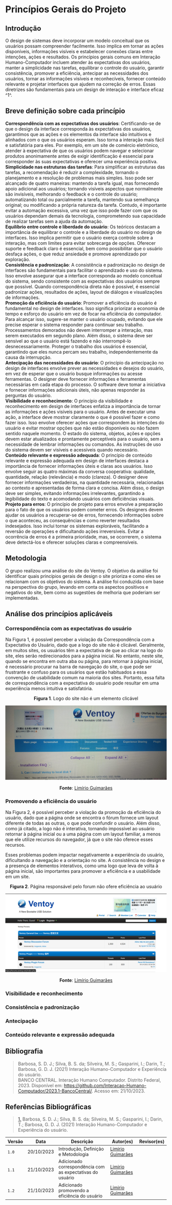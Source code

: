 # Princípios Gerais do Projeto

## Introdução

O design de sistemas deve incorporar um modelo conceitual que os usuários possam compreender facilmente. Isso implica em tornar as ações disponíveis, informações visíveis e estabelecer conexões claras entre intenções, ações e resultados. Os princípios gerais comuns em Interação Humano-Computador incluem atender às expectativas dos usuários, manter a simplicidade nas tarefas, equilibrar o controle do usuário, garantir consistência, promover a eficiência, antecipar as necessidades dos usuários, tornar as informações visíveis e reconhecíveis, fornecer conteúdo relevante e projetar interfaces que ajudem na correção de erros. Essas diretrizes são fundamentais para um design de interação e interface eficaz ^1^.

## Breve definição sobre cada princípio

**Correspondência com as expectativas dos usuários**: Certificando-se de que o design da interface corresponda às expectativas dos usuários, garantimos que as ações e os elementos da interface são intuitivos e alinhados com o que os usuários esperam. Isso torna a interação mais fácil e satisfatória para eles. Por exemplo, em um site de comércio eletrônico, atender à expectativa de que os usuários podem navegar e selecionar produtos anonimamente antes de exigir identificação é essencial para corresponder às suas expectativas e oferecer uma experiência positiva.<br/>
**Simplicidade nas estruturas das tarefas**: Para simplificar as estruturas das tarefas, a recomendação é reduzir a complexidade, tornando o planejamento e a resolução de problemas mais simples. Isso pode ser alcançado de quatro maneiras: mantendo a tarefa igual, mas fornecendo apoio adicional aos usuários; tornando visíveis aspectos que normalmente são invisíveis, melhorando o feedback e o controle do usuário; automatizando total ou parcialmente a tarefa, mantendo sua semelhança original; ou modificando a própria natureza da tarefa. Contudo, é importante evitar a automação excessiva, uma vez que isso pode fazer com que os usuários dependam demais da tecnologia, comprometendo sua capacidade de realizar tarefas sem a ajuda da automação.<br/>
**Equilíbrio entre controle e liberdade do usuário**: Os teóricos destacam a importância de equilibrar o controle e a liberdade do usuário no design de interfaces. Isso implica permitir que o usuário exerça controle sobre a interação, mas com limites para evitar sobrecarga de opções. Oferecer suporte e feedback claro é essencial, bem como possibilitar que o usuário desfaça ações, o que reduz ansiedade e promove aprendizado por exploração.<br/>
**Consistência e padronização**: A consistência e padronização no design de interfaces são fundamentais para facilitar o aprendizado e uso do sistema. Isso envolve assegurar que a interface corresponda ao modelo conceitual do sistema, sendo consistente com as expectativas dos usuários sempre que possível. Quando correspondência direta não é possível, é essencial padronizar ações, resultados de ações, layout de diálogos e visualizações de informações.<br/>
**Promoção da eficiência do usuário**: Promover a eficiência do usuário é fundamental no design de interfaces. Isso significa priorizar a economia de tempo e esforço do usuário em vez de focar na eficiência do computador. Para alcançar isso, sugere-se manter o usuário ocupado, evitando que ele precise esperar o sistema responder para continuar seu trabalho. Processamentos demorados não devem interromper a interação, mas serem executados em segundo plano. Além disso, o sistema deve ser sensível ao que o usuário está fazendo e não interrompê-lo desnecessariamente. Proteger o trabalho dos usuários é essencial, garantindo que eles nunca percam seu trabalho, independentemente da causa da interrupção. <br/>
**Antecipação das necessidades do usuário**: O princípio da antecipação no design de interfaces envolve prever as necessidades e desejos do usuário, em vez de esperar que o usuário busque informações ou acesse ferramentas. O designer deve fornecer informações e ferramentas necessárias em cada etapa do processo. O software deve tomar a iniciativa e fornecer informações adicionais úteis, não apenas responder às perguntas do usuário. <br/>
**Visibilidade e reconhecimento**: O princípio da visibilidade e reconhecimento em design de interfaces enfatiza a importância de tornar as informações e ações visíveis para o usuário. Antes de executar uma ação, a interface deve mostrar claramente o que é possível fazer e como fazer isso. Isso envolve oferecer ações que correspondem às intenções do usuário e evitar mostrar opções que não estão disponíveis ou não fazem sentido naquele momento. O estado do sistema, objetos, ações e opções devem estar atualizados e prontamente perceptíveis para o usuário, sem a necessidade de lembrar informações ou comandos. As instruções de uso do sistema devem ser visíveis e acessíveis quando necessário.<br/>
**Conteúdo relevante e expressão adequada**: O princípio de conteúdo relevante e expressão adequada em design de interfaces destaca a importância de fornecer informações úteis e claras aos usuários. Isso envolve seguir as quatro máximas da conversa cooperativa: qualidade, quantidade, relação (relevância) e modo (clareza). O designer deve fornecer informações verdadeiras, na quantidade necessária, relacionadas ao contexto e apresentadas de forma clara e concisa. Além disso, o design deve ser simples, evitando informações irrelevantes, garantindo a legibilidade do texto e acomodando usuários com deficiências visuais. <br/>
**Projeto para erros**: O princípio de projeto para erros envolve a preparação para o fato de que os usuários podem cometer erros. Os designers devem ajudar os usuários a recuperar-se de erros, fornecendo informações sobre o que aconteceu, as consequências e como reverter resultados indesejados. Isso inclui tornar os sistemas exploráveis, facilitando a reversão de operações e dificultando ações irreversíveis. Evitar a ocorrência de erros é a primeira prioridade, mas, se ocorrerem, o sistema deve detectá-los e oferecer soluções claras e compreensíveis.<br/>

## Metodologia

O grupo realizou uma análise do site do Ventoy. O objetivo da análise foi identificar quais princípios gerais de design o site prioriza e como eles se relacionam com os objetivos do sistema. A análise foi conduzida com base na perspectiva do grupo, levando em conta os aspectos positivos e negativos do site, bem como as sugestões de melhoria que poderiam ser implementadas.

## Análise dos princípios aplicáveis 

### Correspondência com as expectativas do usuário <!-- Limirio -->

Na Figura 1, é possível perceber a violação da Correspondência com a Expectativa do Usuário, dado que a logo do site não é clicável. Geralmente, em muitos sites, os usuários têm a expectativa de que ao clicar na logo do site, eles serão redirecionados para a página inicial. No entanto, neste site, quando se encontra em outra aba ou página, para retornar à página inicial, é necessário procurar na barra de navegação do site, o que pode ser frustrante e confuso para os usuários que estão habituados a essa convenção de usabilidade comum na maioria dos sites. Portanto, essa falta de correspondência com a expectativa do usuário pode resultar em uma experiência menos intuitiva e satisfatória. <br/>

<center>

<p align="center"> <b>Figura 1</b>.  Logo do site não é um elemento clicável</p>

![Logo não é um elemento interativo](../assets/logo_clicavel.jpeg)

<p align="center"><b>Fonte</b>:  <a href="https://github.com/LimirioGuimaraes">Limírio Guimarães</a></p>

</center>

### Promovendo a eficiência do usuário <!-- Limirio -->

Na Figura 2, é possível perceber a violação da promoção da eficiência do usuário, dado que a página onde se encontra o fórum fornece um layout diferente de todas as outras, o que pode confundir o usuário. Além disso, como já citado, a logo não é interativa, tornando impossível ao usuário retornar à página inicial ou a uma página com um layout familiar, a menos que ele utilize recursos do navegador, já que o site não oferece esses recursos.<br/>

Esses problemas podem impactar negativamente a experiência do usuário, dificultando a navegação e a orientação no site. A consistência no design e a presença de elementos interativos, como uma logo que leva de volta à página inicial, são importantes para promover a eficiência e a usabilidade em um site.<br/>

<center>

<p align="center"> <b>Figura 2</b>. Página responsável pelo forum não ofere eficiência ao usuário</p>

![Página responsável pelo forum não ofere eficiência ao usuário](../assets/eficienciaDoUsuario.png)

<p align="center"><b>Fonte</b>:  <a href="https://github.com/LimirioGuimaraes">Limírio Guimarães</a></p>

</center>

### Visibilidade e reconhecimento <!-- Limirio -->

### Consistência e padronização <!-- Yaba -->

### Antecipação <!-- Yaba -->

### Conteúdo relevante e expressão adequada <!-- Yaba -->

## Bibliografia

> Barbosa, S. D. J.; Silva, B. S. da; Silveira, M. S.; Gasparini, I.; Darin, T.; Barbosa, G. D. J. (2021) Interação Humano-Computador e Experiência do usuário. <br/>
> BANCO CENTRAL. Interação Humano Computador. Distrito Federal, 2023. Disponível em: <https://github.com/Interacao-Humano-Computador/2023.1-BancoCentral/>. Acesso em: 21/10/2023.


## Referências Bibliográficas

> <a id=“RP1” href=“#TEC1”>1.</a> Barbosa, S. D. J.; Silva, B. S. da; Silveira, M. S.; Gasparini, I.; Darin, T.; Barbosa, G. D. J. (2021) Interação Humano-Computador e Experiência do usuário.

|  Versão  |    Data    | Descrição |  Autor(es) | Revisor(es)|
|--------- | -----------| --------- | ---------- | ---------- |
|  `1.0`   | 20/10/2023 | Introdução, Definição e Metodologia |[Limirio Guimarães](https://github.com/LimirioGuimaraes) | |
|  `1.1`   | 21/10/2023 | Adicionado correspondência com as expectativas do usuário   |[Limirio Guimarães](https://github.com/LimirioGuimaraes) | |
|  `1.2`   | 21/10/2023 | Adicionado promovendo a eficiência do usuário    |[Limirio Guimarães](https://github.com/LimirioGuimaraes) | |
